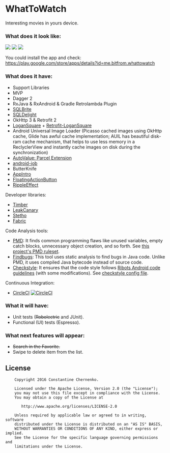 # WhatToWatch
Interesting movies in yours device.

### What does it look like:

![](http://i.imgur.com/xpQAyHr.png) ![](http://i.imgur.com/9V5oRhE.png) ![](http://i.imgur.com/PZTIMFN.png) 

You could install the app and check:
https://play.google.com/store/apps/details?id=me.bitfrom.whattowatch

### What does it have:

* Support Libraries
* MVP
* Dagger 2
* RxJava & RxAndroid & Gradle Retrolambda Plugin
* [SQLBrite](https://github.com/square/sqlbrite)
* [SQLDelight](https://github.com/square/sqldelight)
* OkHttp 3 & Retrofit 2 
* [LoganSquare](https://github.com/bluelinelabs/LoganSquare) + [Retrofit-LoganSquare](https://github.com/aurae/retrofit-logansquare)
* Android Universal Image Loader (Picasso cached images using OkHttp cache, Glide has awful cache
    implementation; AUIL has beautiful disk-ram cache mechanism, that helps to use less memory in
    a ReclyclerView and instantly cache images on disk during the synchronization)
* [AutoValue: Parcel Extension](https://github.com/rharter/auto-value-parcel)
* [android-job](https://github.com/evernote/android-job)
* ButterKnife
* [AppIntro](https://github.com/PaoloRotolo/AppIntro)
* [FloatingActionButton](https://github.com/futuresimple/android-floating-action-button)
* [RippleEffect](https://github.com/traex/RippleEffect)

Developer libraries:
* [Timber](https://github.com/JakeWharton/timber)
* [LeakCanary](https://github.com/square/leakcanary)
* [Stetho](http://facebook.github.io/stetho/)
* [Fabric](https://fabric.io)

Code Analysis tools:
* [PMD](https://pmd.github.io/): It finds common programming flaws like unused variables, empty catch blocks, unnecessary object creation, and so forth. See [this project's PMD ruleset](config/quality/pmd/pmd-ruleset.xml).
* [Findbugs](http://findbugs.sourceforge.net/): This tool uses static analysis to find bugs in Java code. Unlike PMD, it uses compiled Java bytecode instead of source code.
* [Checkstyle](http://checkstyle.sourceforge.net/): It ensures that the code style follows [Ribots Android code guidelines](https://github.com/ribot/android-guidelines/blob/master/project_and_code_guidelines.md#2-code-guidelines) (with some modifications). See [checkstyle config file](config/quality/checkstyle/checkstyle-config.xml).

Continuous Integration:
* [CircleCI](https://circleci.com) [![CircleCI](https://circleci.com/gh/KChernenko/WhatToWatch.svg?style=svg&circle-token=adfc8e02a0a2ea4897ecee98ca95a7e725ed6015)](https://circleci.com/gh/KChernenko/WhatToWatch)

### What it will have:
* Unit tests (~~Robolectric~~ and JUnit).
* Functional (UI) tests (Espresso).

### What next features will appear:
* ~~Search in the Favorite.~~
* Swipe to delete item from the list.

## License

```
    Copyright 2016 Constantine Chernenko.

    Licensed under the Apache License, Version 2.0 (the "License");
    you may not use this file except in compliance with the License.
    You may obtain a copy of the License at

       http://www.apache.org/licenses/LICENSE-2.0

    Unless required by applicable law or agreed to in writing, software
    distributed under the License is distributed on an "AS IS" BASIS,
    WITHOUT WARRANTIES OR CONDITIONS OF ANY KIND, either express or implied.
    See the License for the specific language governing permissions and
    limitations under the License.
```
